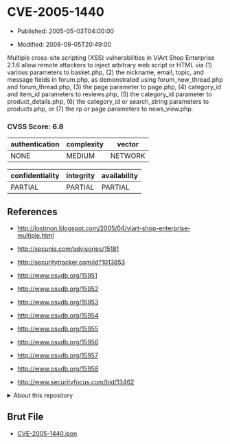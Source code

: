 # CVE-2005-1440

- Published: 2005-05-03T04:00:00

- Modified: 2008-09-05T20:49:00

Multiple cross-site scripting (XSS) vulnerabilities in ViArt Shop Enterprise 2.1.6 allow remote attackers to inject arbitrary web script or HTML via (1) various parameters to basket.php, (2) the nickname, email, topic, and message fields in forum.php, as demonstrated using forum_new_thread.php and forum_thread.php, (3) the page parameter to page.php, (4) category_id and item_id parameters to reviews.php, (5) the category_id parameter to product_details.php, (6) the category_id or search_string parameters to products.php, or (7) the rp or page parameters to news_view.php.

### CVSS Score: **6.8**

| authentication | complexity | vector |
| --- | --- | --- |
| NONE | MEDIUM | NETWORK |

| confidentiality | integrity | availability |
| --- | --- | --- |
| PARTIAL | PARTIAL | PARTIAL |

## References

* http://lostmon.blogspot.com/2005/04/viart-shop-enterprise-multiple.html

* http://secunia.com/advisories/15181

* http://securitytracker.com/id?1013853

* http://www.osvdb.org/15951

* http://www.osvdb.org/15952

* http://www.osvdb.org/15953

* http://www.osvdb.org/15954

* http://www.osvdb.org/15955

* http://www.osvdb.org/15956

* http://www.osvdb.org/15957

* http://www.osvdb.org/15958

* http://www.securityfocus.com/bid/13462

<details>
<summary>About this repository</summary> 

  This repository is part of the project [Live Hack CVE](https://github.com/Live-Hack-CVE). Main website can be found [www.live-hack.org](https://www.live-hack.org) 
  
  Made by [Sn0wAlice](https://github.com/Sn0wAlice) for the people that care about security and need to have a feed of the latest CVEs. Hope you enjoy it, don't forget to star the repo and follow me on [Twitter](https://twitter.com/Sn0wAlice) and [Github](https://github.com/Sn0wAlice). And that is my [personnal website](https://www.alice-snow.me/)

  - [Home Page](https://github.com/Live-Hack-CVE)
  - [Framework](https://github.com/Live-Hack-CVE/cve-framework)
  - [CVE database](https://github.com/Live-Hack-CVE/full_database)
  - [Changelog](https://github.com/Live-Hack-CVE/Changelog)
</details>

## Brut File

* [CVE-2005-1440.json](https://raw.githubusercontent.com/Live-Hack-CVE/full_database/main/cves/2005/CVE-2005-1440.json)

